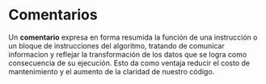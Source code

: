 # Comentarios 

Un **comentario** expresa en forma resumida la función de una instrucción o un bloque de instrucciones del algoritmo, tratando de comunicar informacion y reflejar la transformación de los datos que se logra como consecuencia de su ejecución. Esto da como ventaja reducir el costo de mantenimiento y el aumento de la claridad de nuestro código.

